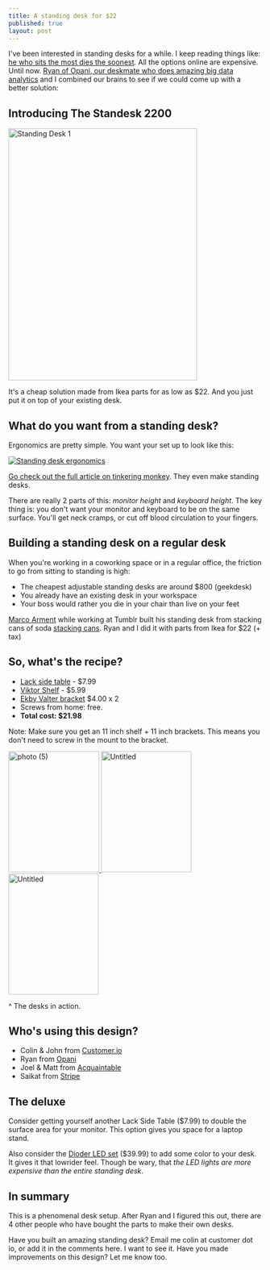 ```yaml
---
title: A standing desk for $22
published: true
layout: post
---
```


I've been interested in standing desks for a while. I keep reading
things like: [he who sits the
most dies the
soonest](http://www.theatlantic.com/health/archive/2012/04/confirmed-he-who-sits-the-most-dies-the-soonest/256101/).
All the options online are expensive. Until now.  [Ryan of Opani, our deskmate who does amazing big data analytics](http://opani.com) and I combined our brains to see if we could come up with a better solution:

## Introducing The Standesk 2200

<a href="http://www.flickr.com/photos/colin_n/7403109502/" title="Standing Desk by colin_n, on Flickr"><img src="http://farm8.staticflickr.com/7233/7403109502_8d729dba58_b.jpg" width="374" height="500" alt="Standing Desk 1"></a>

It's a cheap solution made from Ikea parts for as low as $22. And you
just put it on top of your existing desk.

## What do you want from a standing desk?

Ergonomics are pretty simple. You want your set up to look like this:

[![Standing desk ergonomics](https://img.skitch.com/20120619-qqtq8nf6agxxk29cg9bsih8biq.png)](http://www.tinkeringmonkey.com/site/do-your-back-a-favor-get-a-standing-desk/)

[Go check out the full article on tinkering monkey](http://www.tinkeringmonkey.com/site/do-your-back-a-favor-get-a-standing-desk/). They even make standing desks.

There are really 2 parts of this: *monitor height* and *keyboard height*.
The key thing is: you don't want your monitor and keyboard to be on the same surface. You'll get neck cramps, or cut off blood circulation to your fingers.

## Building a standing desk on a regular desk

When you're working in a coworking space or in a regular office, the friction to go from sitting to standing is high:

* The cheapest adjustable standing desks are around $800 (geekdesk)
* You already have an existing desk in your workspace
* Your boss would rather you die in your chair than live on your feet

[Marco Arment](http://marco.org) while working at Tumblr built his standing desk from stacking cans of soda [stacking
cans](http://www.flickr.com/photos/marcoarment/3234209861/).
Ryan and I did it with parts from Ikea for $22 (+ tax)

## So, what's the recipe?

* [Lack side table](http://www.ikea.com/us/en/catalog/products/20011413/#/20011408) - $7.99
* [Viktor Shelf](http://www.ikea.com/us/en/catalog/products/20167961/) - $5.99
* [Ekby Valter bracket](http://www.ikea.com/us/en/catalog/products/56696109/#/80167473) $4.00 x 2
* Screws from home: free.
* **Total cost: $21.98**

Note: Make sure you get an 11 inch shelf + 11 inch brackets. This means
you don't need to screw in the mount to the bracket.


<a href="http://www.flickr.com/photos/colin_n/7403555302/" title="photo (5) by colin_n, on Flickr"><img src="http://farm8.staticflickr.com/7075/7403555302_0e4dbb44cb_m.jpg" width="180" height="240" alt="photo (5)"> </a> 
<a href="http://www.flickr.com/photos/colin_n/7403108166/" title="Untitled by colin_n, on Flickr"><img src="http://farm6.staticflickr.com/5321/7403108166_4b774c7115_m.jpg" width="179" height="240" alt="Untitled"> </a> 
<a href="http://www.flickr.com/photos/colin_n/7403108942/" title="Untitled by colin_n, on Flickr"><img src="http://farm8.staticflickr.com/7088/7403108942_fa38db52d2_m.jpg" width="179" height="240" alt="Untitled"> </a> 

^ The desks in action.

## Who's using this design?

* Colin & John from [Customer.io](http://customer.io)
* Ryan from [Opani](http://opani.com)
* Joel & Matt from [Acquaintable](http://acquaintable.com)
* Saikat from [Stripe](http://stripe.com)

## The deluxe

Consider getting yourself another Lack Side Table ($7.99) to double the surface
area for your monitor. This option gives you space for a laptop stand.

Also consider the [Dioder LED set](http://www.ikea.com/us/en/catalog/products/50192365/) ($39.99) to add some color to your desk. It gives it that lowrider feel. Though be wary, that *the LED lights are more expensive than the entire standing desk*.

## In summary

This is a phenomenal desk setup. After Ryan and I figured this out,
there are 4 other people who have bought the parts to make their own
desks. 

Have you built an amazing standing desk? Email me colin at customer dot
io, or add it in the comments here. I want to see it. Have you made
improvements on this design? Let me know too.



